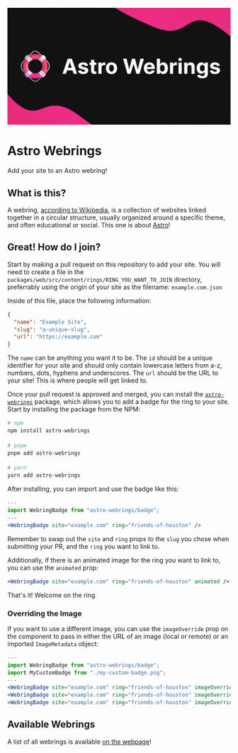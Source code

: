 ![A buoy besides the text "Astro Webrings" in big, white letters, with some pink decoration in the corners.](./public/og.png)

# Astro Webrings
Add your site to an Astro webring!

## What is this?

A webring, [according to Wikipedia](https://en.wikipedia.org/wiki/Webring), is a collection of websites linked together in a circular structure, usually organized around a specific theme, and often educational or social. This one is about [Astro](https://astro.build)!

## Great! How do I join?

Start by making a pull request on this repository to add your site. You will need to create a file in the `packages/web/src/content/rings/RING_YOU_WANT_TO_JOIN` directory,
preferrably using the origin of your site as the filename: `example.com.json`

Inside of this file, place the following information:

```json
{
  "name": "Example Site",
  "slug": "a-unique-slug",
  "url": "https://example.com"
}
```
The `name` can be anything you want it to be. The `id` should be a unique identifier for your site and should only contain lowercase letters from a-z, numbers, dots, hyphens and underscores. The `url` should be the URL to your site! This is where people will get linked to.

Once your pull request is approved and merged, you can install the [`astro-webrings`](https://www.npmjs.com/package/astro-webrings) package, which allows you to add a badge for the ring to your site. Start by installing the package from the NPM:

```bash
# npm
npm install astro-webrings

# pnpm
pnpm add astro-webrings

# yarn
yarn add astro-webrings
```

After installing, you can import and use the badge like this:

```jsx
---
import WebringBadge from "astro-webrings/badge";
---
<WebringBadge site="example.com" ring="friends-of-houston" />
```

Remember to swap out the `site` and `ring` props to the `slug` you chose when submitting your PR, and the `ring` you want to link to.

Additionally, if there is an animated image for the ring you want to link to, you can use the `animated` prop:

```jsx
<WebringBadge site="example.com" ring="friends-of-houston" animated />
```

That's it! Welcome on the ring.

### Overriding the Image
If you want to use a different image, you can use the `imageOverride` prop on the component to pass in either the URL of an image (local or remote) or an imported `ImageMetadata` object:

```jsx
---
import WebringBadge from "astro-webrings/badge";
import MyCustomBadge from "./my-custom-badge.png";
---
<WebringBadge site="example.com" ring="friends-of-houston" imageOverride={MyCustomBadge} />
<WebringBadge site="example.com" ring="friends-of-houston" imageOverride={"/path/inside/public/to/my-custom-badge.png"} />
<WebringBadge site="example.com" ring="friends-of-houston" imageOverride={"https://example.com/my-custom-badge.png"} />
```

## Available Webrings
A list of all webrings is available [on the webpage](https://astro-webrings.lou.gg/#available-webrings)!
